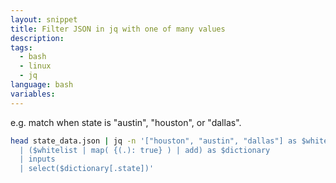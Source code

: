 ```yaml
---
layout: snippet
title: Filter JSON in jq with one of many values
description:
tags:
  - bash
  - linux
  - jq
language: bash
variables:
---
```


e.g. match when state is "austin", "houston", or "dallas".

```bash
head state_data.json | jq -n '["houston", "austin", "dallas"] as $whitelist
  | ($whitelist | map( {(.): true} ) | add) as $dictionary
  | inputs
  | select($dictionary[.state])'
```